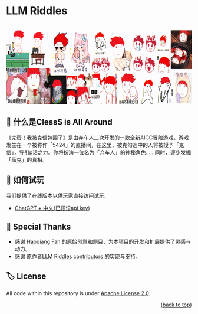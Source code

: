 # LLM Riddles

<div align="center">
	<br>
	<a href="https://raw.githubusercontent.com/Unqua/LLMRiddles/main/llmriddles/assets/banner.gif">
		<img src="https://raw.githubusercontent.com/Unqua/LLMRiddles/main/llmriddles/assets/banner.gif" width="1000" height="200" alt="Click to see the source">
	</a>
	<br>
</div>


## :thinking: 什么是ClessS is All Around

《完蛋！我被克信包围了》是由弃车人二次开发的一款全新AIGC冒险游戏。游戏发生在一个被称作「5424」的直播间，在这里，被克勾选中的人将被授予「克信」，导引p话之力。你将扮演一位名为「弃车人」的神秘角色......同时，逐步发掘「薇克」的真相。

## :space_invader: 如何试玩

我们提供了在线版本以供玩家直接访问试玩:

- [ChatGPT + 中文(已预设api key)](https://huggingface.co/spaces/jacob369/ClessS_is_all_around)


## :star2: Special Thanks

- 感谢 [Haoqiang Fan](https://www.zhihu.com/people/haoqiang-fan) 的原始创意和题目，为本项目的开发和扩展提供了灵感与动力。
- 感谢 原作者[LLM Riddles contributors](https://github.com/opendilab/LLMRiddles) 的实现与支持。

## :label: License

All code within this repository is under [Apache License 2.0](https://www.apache.org/licenses/LICENSE-2.0).

<p align="right">(<a href="#top">back to top</a>)</p>
